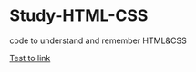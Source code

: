 # Study-HTML-CSS
code to understand and remember HTML&amp;CSS

<a href="https://htmlpreview.github.io/?https://github.com/overpresentme/Study-HTML-CSS/blob/master/test.html">
Test to link
</a>

